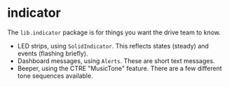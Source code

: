 # indicator

The `lib.indicator` package is for things you want the drive team to know.

* LED strips, using `SolidIndicator`.  This reflects states (steady) and events (flashing briefly).
* Dashboard messages, using `Alerts`.  These are short text messages.
* Beeper, using the CTRE "MusicTone" feature.  There are a few different tone sequences available.